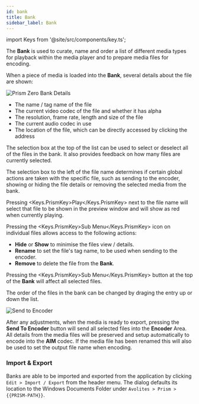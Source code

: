 ```yaml
---
id: bank
title: Bank
sidebar_label: Bank
---
```


import Keys from '@site/src/components/key.ts';

The **Bank** is used to curate, name and order a list of different media types for playback within the media player and to prepare media files for encoding.

When a piece of media is loaded into the **Bank**, several details about the file are shown:

![Prism Zero Bank Details](/prismdocs/images/playlistdetails.png)

- The name / tag name of the file
- The current video codec of the file and whether it has alpha
- The resolution, frame rate, length and size of the file
- The current audio codec in use
- The location of the file, which can be directly accessed by clicking the address

The selection box at the top of the list can be used to select or deselect all of the files in the bank. It also provides feedback on how many files are currently selected.

The selection box to the left of the file name determines if certain global actions are taken with the specific file, such as sending to the encoder, showing or hiding the file details or removing the selected media from the bank.

Pressing <Keys.PrismKey>Play</Keys.PrismKey> next to the file name will select that file to be shown in the preview window and will show as red when currently playing.

Pressing the <Keys.PrismKey>Sub Menu</Keys.PrismKey> icon on individual files allows access to the following actions:

- **Hide** or **Show** to minimise the files view / details.
- **Rename** to set the file's tag name, to be used when sending to the encoder.
- **Remove** to delete the file from the **Bank**.

Pressing the <Keys.PrismKey>Sub Menu</Keys.PrismKey> button at the top of the **Bank** will affect all selected files.

The order of the files in the bank can be changed by draging the entry up or down the list.

![Send to Encoder](/prismdocs/images/sendtoencoder.png)

After any adjustments, when the media is ready to export, pressing the **Send To Encoder** button will send all selected files into the **Encoder** Area. All details from the media files will be preserved and setup automatically to encode into the **AIM** codec. If the media file has been renamed this will also be used to set the output file name when encoding.

### Import & Export

Banks are able to be imported and exported from the application by clicking `Edit > Import / Export` from the header menu. The dialog defaults its location to the Windows Documents Folder under `Avolites > Prism > {{PRISM-PATH}}`.
